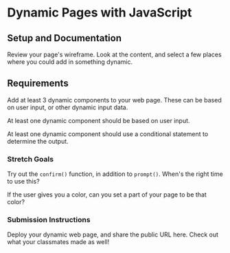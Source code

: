 # Dynamic Pages with JavaScript

## Setup and Documentation

Review your page's wireframe. Look at the content, and select a few places where you could add in something dynamic. 

## Requirements

Add at least 3 dynamic components to your web page. These can be based on user input, or other dynamic input data.

At least one dynamic component should be based on user input. 

At least one dynamic component should use a conditional statement to determine the output.

### Stretch Goals

Try out the `confirm()` function, in addition to `prompt()`. When's the right time to use this?

If the user gives you a color, can you set a part of your page to be that color?

### Submission Instructions

Deploy your dynamic web page, and share the public URL here. Check out what your classmates made as well! 
